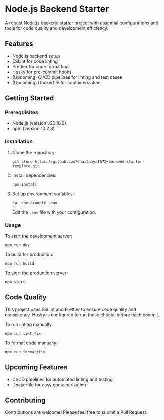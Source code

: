# Node.js Backend Starter

A robust Node.js backend starter project with essential configurations and tools for code quality and development efficiency.

## Features

- Node.js backend setup
- ESLint for code linting
- Prettier for code formatting
- Husky for pre-commit hooks
- (Upcoming) CI/CD pipelines for linting and test cases
- (Upcoming) Dockerfile for containerization

## Getting Started

### Prerequisites

- Node.js (version v20.10.0)
- npm (version 10.2.3)

### Installation

1. Clone the repository:
   ```
   git clone https://github.com/Chaitanya1672/backend-starter-template.git
   ```

2. Install dependencies:
   ```
   npm install
   ```

3. Set up environment variables:
   ```
   cp .env.example .env
   ```
   Edit the `.env` file with your configuration.

### Usage

To start the development server:
```
npm run dev
```

To build for production:
```
npm run build
```

To start the production server:
```
npm start
```

## Code Quality

This project uses ESLint and Prettier to ensure code quality and consistency. Husky is configured to run these checks before each commit.

To run linting manually:
```
npm run lint:fix
```

To format code manually:
```
npm run format:fix
```

## Upcoming Features

- CI/CD pipelines for automated linting and testing
- Dockerfile for easy containerization

## Contributing

Contributions are welcome! Please feel free to submit a Pull Request.
